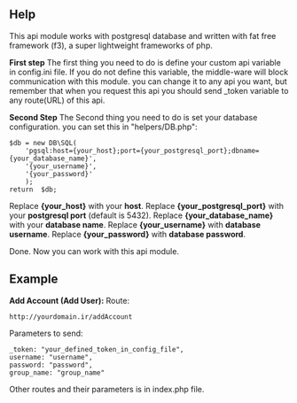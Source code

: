
## Help
This api module works with postgresql database and written with fat free framework (f3), a super lightweight frameworks of php.

**First step**
The first thing you need to do is define your custom api variable in config.ini file. If you do not define this variable, the middle-ware will block communication with this module. you can change it to any api you want, but remember that when you request this api you should send _token variable to any route(URL) of this api.

**Second Step**
The Second thing you need to do is set your database configuration.
you can set this in "helpers/DB.php"\:

    $db = new DB\SQL(
	    'pgsql:host={your_host};port={your_postgresql_port};dbname={your_database_name}',
	    '{your_username}',
	    '{your_password}'
	    );
    return  $db;

Replace **{your_host}** with your **host**.
Replace **{your_postgresql_port}** with your **postgresql port** (default is 5432).
Replace **{your_database_name}** with your **database name**.
Replace **{your_username}** with **database username**.
Replace **{your_password}** with **database password**.

Done. Now you can work with this api module.

## Example

**Add Account (Add User):**
Route:

    http://yourdomain.ir/addAccount

Parameters to send:

    _token: "your_defined_token_in_config_file",
    username: "username",
    password: "password",
    group_name: "group_name"
Other routes and their parameters is in index.php file.
